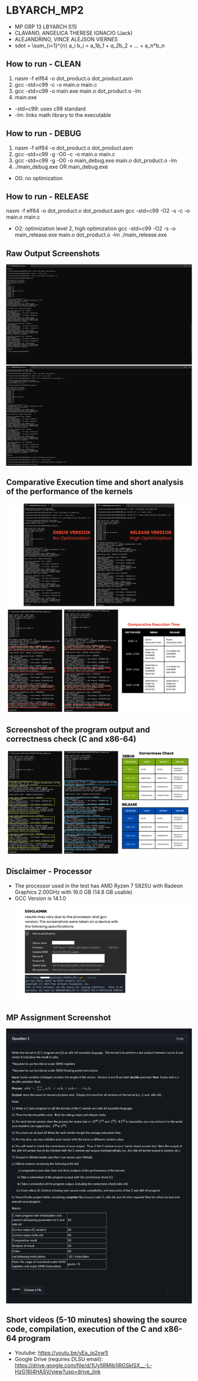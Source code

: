 # LBYARCH_MP2
- MP GRP 13 LBYARCH S15
- CLAVANO, ANGELICA THERESE IGNACIO (Jack)
- ALEJANDRINO, VINCE ALEJSON VIERNES
- sdot = \sum_{i=1}^{n} a_i b_i = a_1*b_1 + a_2*b_2 + ... + a_n*b_n

## How to run - CLEAN
1. nasm -f elf64 -o dot_product.o dot_product.asm
2. gcc -std=c99 -c -o main.o main.c
3. gcc -std=c99 -o main.exe main.o dot_product.o -lm
4. main.exe
- -std=c99: uses c99 standard
- -lm: links math library to the executable

## How to run - DEBUG
1. nasm -f elf64 -o dot_product.o dot_product.asm
2. gcc -std=c99 -g -O0 -c -o main.o main.c
3. gcc -std=c99 -g -O0 -o main_debug.exe main.o dot_product.o -lm
4. ./main_debug.exe OR main_debug.exe
- O0: no optimization

## How to run - RELEASE
nasm -f elf64 -o dot_product.o dot_product.asm
gcc -std=c99 -O2 -s -c -o main.o main.c
- O2: optimization level 2, high optimization
gcc -std=c99 -O2 -s -o main_release.exe main.o dot_product.o -lm
./main_release.exe

## Raw Output Screenshots
![CLEAN](Screenshots/main_clean.png)
![DEBUG](Screenshots/main_debug.png)

## Comparative Execution time and short analysis of the performance of the kernels
![debug vs release](Screenshots\1_debug_vs_release.png)
![comparative](Screenshots\2_comparative_execution_time.png)

## Screenshot of the program output and correctness check (C and x86-64)
![](Screenshots\3_correctness_check.png)

## Disclaimer - Processor
- The processor used in the test has AMD Ryzen 7 5825U with Radeon Graphics 2.00GHz with 16.0 GB (14.8 GB usable)
- GCC Version is 14.1.0
![](Screenshots\4_disclaimer.png)

## MP Assignment Screenshot
![](Screenshots\mp_crop.png)

## Short videos (5-10 minutes) showing the source code, compilation, execution of the C and x86-64 program
- Youtube: https://youtu.be/yEa_ip2xw1I
- Google Drive (requires DLSU email): https://drive.google.com/file/d/1Uy5RMjb1jRGSkISX__-L-HzG16l4HASV/view?usp=drive_link